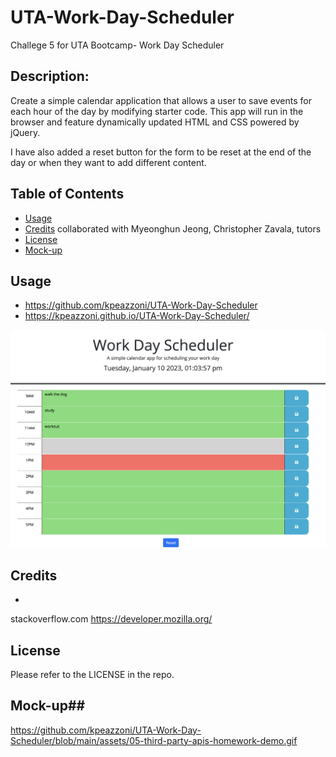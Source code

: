 # UTA-Work-Day-Scheduler
Challege 5 for UTA Bootcamp- Work Day Scheduler


## Description:
Create a simple calendar application that allows a user to save events for each hour of the day by modifying starter code. This app will run in the browser and feature dynamically updated HTML and CSS powered by jQuery.

I have also added a reset button for the form to be reset at the end of the day or when they want to add different content. 



## Table of Contents

- [Usage](#usage)
- [Credits](#credits) collaborated with Myeonghun Jeong, Christopher Zavala, tutors
- [License](#license)
- [Mock-up](#mock-up)

## Usage
- https://github.com/kpeazzoni/UTA-Work-Day-Scheduler
- https://kpeazzoni.github.io/UTA-Work-Day-Scheduler/


![Alt text](assets/Screen%20Shot.png)



## Credits
- 
stackoverflow.com
https://developer.mozilla.org/


## License

Please refer to the LICENSE in the repo.



## Mock-up##
https://github.com/kpeazzoni/UTA-Work-Day-Scheduler/blob/main/assets/05-third-party-apis-homework-demo.gif

